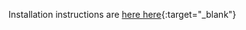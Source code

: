 Installation instructions are <a href="https://qfcatmsu.github.io/ADMB-TMB%20Installation.html" target="_blank"> here </a>
[here](https://qfcatmsu.github.io/ADMB-TMB%20Installation.html){:target="_blank"}
